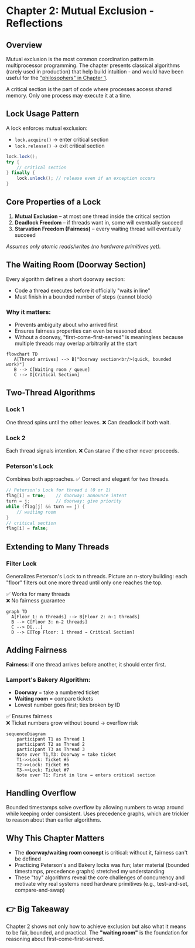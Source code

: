 # Chapter 2: Mutual Exclusion - Reflections

## Overview
Mutual exclusion is the most common coordination pattern in multiprocessor programming. The chapter presents classical algorithms (rarely used in production) that help build intuition - and would have been useful for the ["philosophers" in Chapter 1](https://medium.com/@ironengineer/the-dijkstras-dinner-party-that-explains-concurrency-e8a06c469d07?sk=367f8d0dbd91551f96a479d0c0be241d).

A critical section is the part of code where processes access shared memory. Only one process may execute it at a time.

## Lock Usage Pattern
A lock enforces mutual exclusion:
- `lock.acquire()` → enter critical section
- `lock.release()` → exit critical section

```java
lock.lock();
try {
    // critical section
} finally {
    lock.unlock(); // release even if an exception occurs
}
```

## Core Properties of a Lock

1. **Mutual Exclusion** – at most one thread inside the critical section
2. **Deadlock Freedom** – if threads want in, some will eventually succeed
3. **Starvation Freedom (Fairness)** – every waiting thread will eventually succeed

*Assumes only atomic reads/writes (no hardware primitives yet).*

## The Waiting Room (Doorway Section)

Every algorithm defines a short doorway section:
- Code a thread executes before it officially "waits in line"
- Must finish in a bounded number of steps (cannot block)

### Why it matters:
- Prevents ambiguity about who arrived first
- Ensures fairness properties can even be reasoned about
- Without a doorway, "first-come-first-served" is meaningless because multiple threads may overlap arbitrarily at the start

```mermaid
flowchart TD
   A[Thread arrives] --> B["Doorway section<br/>(quick, bounded work)"]
   B --> C[Waiting room / queue]
   C --> D[Critical Section]
```

## Two-Thread Algorithms

### Lock 1 
One thread spins until the other leaves.
❌ Can deadlock if both wait.

### Lock 2 
Each thread signals intention.
❌ Can starve if the other never proceeds.

### Peterson's Lock 
Combines both approaches.
✅ Correct and elegant for two threads.

```java
// Peterson's Lock for thread i (0 or 1)
flag[i] = true;    // doorway: announce intent
turn = j;          // doorway: give priority
while (flag[j] && turn == j) {
    // waiting room
}
// critical section
flag[i] = false;
```

## Extending to Many Threads

### Filter Lock
Generalizes Peterson's Lock to n threads. Picture an n-story building: each "floor" filters out one more thread until only one reaches the top.

✅ Works for many threads  
❌ No fairness guarantee

```mermaid
graph TD
  A[Floor 1: n threads] --> B[Floor 2: n-1 threads]
  B --> C[Floor 3: n-2 threads]
  C --> D[...]
  D --> E[Top Floor: 1 thread → Critical Section]
```

## Adding Fairness

**Fairness**: if one thread arrives before another, it should enter first.

### Lamport's Bakery Algorithm:
- **Doorway** = take a numbered ticket
- **Waiting room** = compare tickets
- Lowest number goes first; ties broken by ID

✅ Ensures fairness  
❌ Ticket numbers grow without bound → overflow risk

```mermaid
sequenceDiagram
    participant T1 as Thread 1
    participant T2 as Thread 2
    participant T3 as Thread 3
    Note over T1,T3: Doorway = take ticket
    T1->>Lock: Ticket #5
    T2->>Lock: Ticket #6
    T3->>Lock: Ticket #7
    Note over T1: First in line → enters critical section
```

## Handling Overflow

Bounded timestamps solve overflow by allowing numbers to wrap around while keeping order consistent. Uses precedence graphs, which are trickier to reason about than earlier algorithms.

## Why This Chapter Matters

- The **doorway/waiting room concept** is critical: without it, fairness can't be defined
- Practicing Peterson's and Bakery locks was fun; later material (bounded timestamps, precedence graphs) stretched my understanding
- These "toy" algorithms reveal the core challenges of concurrency and motivate why real systems need hardware primitives (e.g., test-and-set, compare-and-swap)

## 👉 Big Takeaway

Chapter 2 shows not only how to achieve exclusion but also what it means to be fair, bounded, and practical. The **"waiting room"** is the foundation for reasoning about first-come-first-served.
